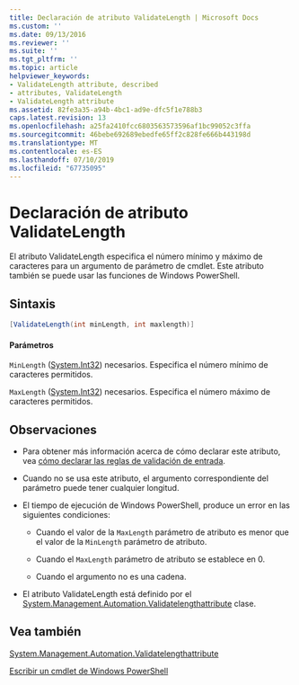 ```yaml
---
title: Declaración de atributo ValidateLength | Microsoft Docs
ms.custom: ''
ms.date: 09/13/2016
ms.reviewer: ''
ms.suite: ''
ms.tgt_pltfrm: ''
ms.topic: article
helpviewer_keywords:
- ValidateLength attribute, described
- attributes, ValidateLength
- ValidateLength attribute
ms.assetid: 82fe3a35-a94b-4bc1-ad9e-dfc5f1e788b3
caps.latest.revision: 13
ms.openlocfilehash: a25fa2410fcc6803563573596af1bc99052c3ffa
ms.sourcegitcommit: 46bebe692689ebedfe65ff2c828fe666b443198d
ms.translationtype: MT
ms.contentlocale: es-ES
ms.lasthandoff: 07/10/2019
ms.locfileid: "67735095"
---
```

# <a name="validatelength-attribute-declaration"></a>Declaración de atributo ValidateLength

El atributo ValidateLength especifica el número mínimo y máximo de caracteres para un argumento de parámetro de cmdlet. Este atributo también se puede usar las funciones de Windows PowerShell.

## <a name="syntax"></a>Sintaxis

```csharp
[ValidateLength(int minLength, int maxlength)]
```

#### <a name="parameters"></a>Parámetros

`MinLength` ([System.Int32](/dotnet/api/System.Int32)) necesarios. Especifica el número mínimo de caracteres permitidos.

`MaxLength` ([System.Int32](/dotnet/api/System.Int32)) necesarios. Especifica el número máximo de caracteres permitidos.

## <a name="remarks"></a>Observaciones

- Para obtener más información acerca de cómo declarar este atributo, vea [cómo declarar las reglas de validación de entrada](./how-to-validate-parameter-input.md).

- Cuando no se usa este atributo, el argumento correspondiente del parámetro puede tener cualquier longitud.

- El tiempo de ejecución de Windows PowerShell, produce un error en las siguientes condiciones:

    - Cuando el valor de la `MaxLength` parámetro de atributo es menor que el valor de la `MinLength` parámetro de atributo.

    - Cuando el `MaxLength` parámetro de atributo se establece en 0.

    - Cuando el argumento no es una cadena.

- El atributo ValidateLength está definido por el [System.Management.Automation.Validatelengthattribute](/dotnet/api/System.Management.Automation.ValidateLengthAttribute) clase.

## <a name="see-also"></a>Vea también

[System.Management.Automation.Validatelengthattribute](/dotnet/api/System.Management.Automation.ValidateLengthAttribute)

[Escribir un cmdlet de Windows PowerShell](./writing-a-windows-powershell-cmdlet.md)
